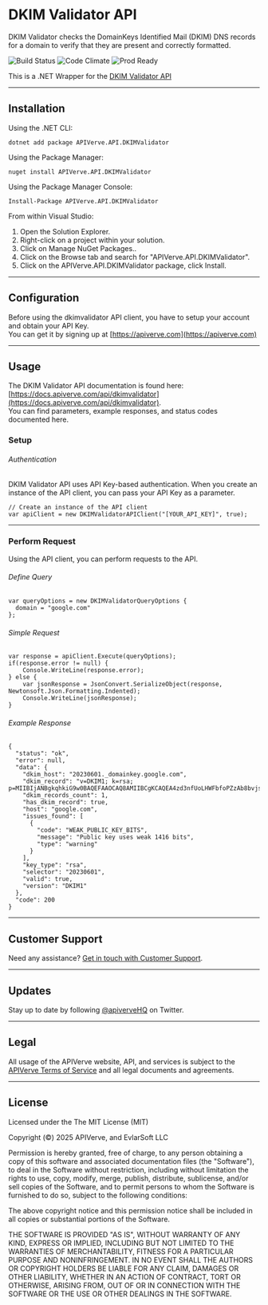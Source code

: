 DKIM Validator API
============

DKIM Validator checks the DomainKeys Identified Mail (DKIM) DNS records for a domain to verify that they are present and correctly formatted.

![Build Status](https://img.shields.io/badge/build-passing-green)
![Code Climate](https://img.shields.io/badge/maintainability-B-purple)
![Prod Ready](https://img.shields.io/badge/production-ready-blue)

This is a .NET Wrapper for the [DKIM Validator API](https://apiverve.com/marketplace/api/dkimvalidator)

---

## Installation

Using the .NET CLI:
```
dotnet add package APIVerve.API.DKIMValidator
```

Using the Package Manager:
```
nuget install APIVerve.API.DKIMValidator
```

Using the Package Manager Console:
```
Install-Package APIVerve.API.DKIMValidator
```

From within Visual Studio:

1. Open the Solution Explorer.
2. Right-click on a project within your solution.
3. Click on Manage NuGet Packages..
4. Click on the Browse tab and search for "APIVerve.API.DKIMValidator".
5. Click on the APIVerve.API.DKIMValidator package, click Install.


---

## Configuration

Before using the dkimvalidator API client, you have to setup your account and obtain your API Key.  
You can get it by signing up at [https://apiverve.com](https://apiverve.com)

---

## Usage

The DKIM Validator API documentation is found here: [https://docs.apiverve.com/api/dkimvalidator](https://docs.apiverve.com/api/dkimvalidator).  
You can find parameters, example responses, and status codes documented here.

### Setup

###### Authentication
DKIM Validator API uses API Key-based authentication. When you create an instance of the API client, you can pass your API Key as a parameter.

```
// Create an instance of the API client
var apiClient = new DKIMValidatorAPIClient("[YOUR_API_KEY]", true);
```

---


### Perform Request
Using the API client, you can perform requests to the API.

###### Define Query

```
var queryOptions = new DKIMValidatorQueryOptions {
  domain = "google.com"
};
```

###### Simple Request

```
var response = apiClient.Execute(queryOptions);
if(response.error != null) {
	Console.WriteLine(response.error);
} else {
    var jsonResponse = JsonConvert.SerializeObject(response, Newtonsoft.Json.Formatting.Indented);
    Console.WriteLine(jsonResponse);
}
```

###### Example Response

```
{
  "status": "ok",
  "error": null,
  "data": {
    "dkim_host": "20230601._domainkey.google.com",
    "dkim_record": "v=DKIM1; k=rsa; p=MIIBIjANBgkqhkiG9w0BAQEFAAOCAQ8AMIIBCgKCAQEA4zd3nfUoLHWFbfoPZzAb8bvjsFIIFsNypweLuPe4M+vAP1YxObFxRnpvLYz7Z+bORKLber5aGmgFF9iaufsH1z0+aw8Qex7uDaafzWoJOM/6lAS5iI0JggZiUkqNpRQLL7H6E7HcvOMC61nJcO4r0PwLDZKwEaCs8gUHiqRn/SS3wqEZX29v/VOUVcI4BjaOz",
    "dkim_records_count": 1,
    "has_dkim_record": true,
    "host": "google.com",
    "issues_found": [
      {
        "code": "WEAK_PUBLIC_KEY_BITS",
        "message": "Public key uses weak 1416 bits",
        "type": "warning"
      }
    ],
    "key_type": "rsa",
    "selector": "20230601",
    "valid": true,
    "version": "DKIM1"
  },
  "code": 200
}
```

---

## Customer Support

Need any assistance? [Get in touch with Customer Support](https://apiverve.com/contact).

---

## Updates
Stay up to date by following [@apiverveHQ](https://twitter.com/apiverveHQ) on Twitter.

---

## Legal

All usage of the APIVerve website, API, and services is subject to the [APIVerve Terms of Service](https://apiverve.com/terms) and all legal documents and agreements.

---

## License
Licensed under the The MIT License (MIT)

Copyright (&copy;) 2025 APIVerve, and EvlarSoft LLC

Permission is hereby granted, free of charge, to any person obtaining a copy of this software and associated documentation files (the "Software"), to deal in the Software without restriction, including without limitation the rights to use, copy, modify, merge, publish, distribute, sublicense, and/or sell copies of the Software, and to permit persons to whom the Software is furnished to do so, subject to the following conditions:

The above copyright notice and this permission notice shall be included in all copies or substantial portions of the Software.

THE SOFTWARE IS PROVIDED "AS IS", WITHOUT WARRANTY OF ANY KIND, EXPRESS OR IMPLIED, INCLUDING BUT NOT LIMITED TO THE WARRANTIES OF MERCHANTABILITY, FITNESS FOR A PARTICULAR PURPOSE AND NONINFRINGEMENT. IN NO EVENT SHALL THE AUTHORS OR COPYRIGHT HOLDERS BE LIABLE FOR ANY CLAIM, DAMAGES OR OTHER LIABILITY, WHETHER IN AN ACTION OF CONTRACT, TORT OR OTHERWISE, ARISING FROM, OUT OF OR IN CONNECTION WITH THE SOFTWARE OR THE USE OR OTHER DEALINGS IN THE SOFTWARE.